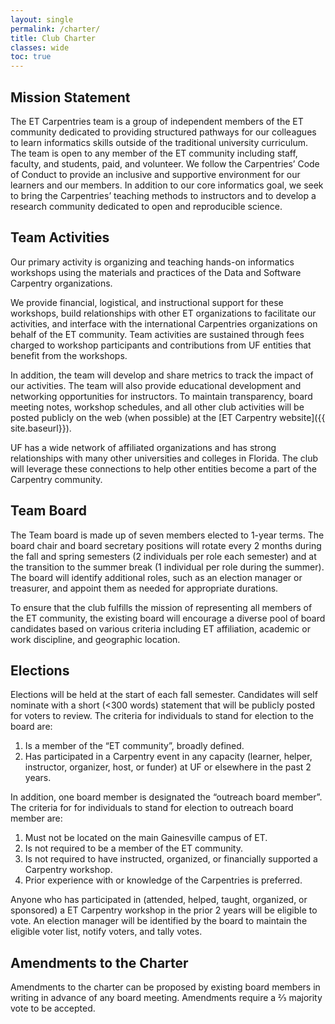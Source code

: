 ```yaml
---
layout: single
permalink: /charter/
title: Club Charter
classes: wide
toc: true
---
```


## Mission Statement

The ET Carpentries team is a group of independent members of the ET community dedicated to providing structured pathways for our colleagues to learn informatics skills outside of the traditional university curriculum. The team is open to any member of the ET community including staff, faculty, and students, paid, and volunteer. We follow the Carpentries’ Code of Conduct to provide an inclusive and supportive environment for our learners and our members. In addition to our core informatics goal, we seek to bring the Carpentries’ teaching methods to instructors and to develop a research community dedicated to open and reproducible science.

## Team Activities

Our primary activity is organizing and teaching hands-on informatics workshops using the materials and practices of the Data and Software Carpentry organizations.

We provide financial, logistical, and instructional support for these workshops, build relationships with other ET organizations to facilitate our activities, and interface with the international Carpentries organizations on behalf of the ET community. Team activities are sustained through fees charged to workshop participants and contributions from UF entities that benefit from the workshops.

In addition, the team will develop and share metrics to track the impact of our activities.  The team will also provide educational development and networking opportunities for instructors. To maintain transparency, board meeting notes, workshop schedules, and all other club activities will be posted publicly on the web (when possible) at the [ET Carpentry website]({{ site.baseurl}}).

UF has a wide network of affiliated organizations and has strong relationships with many other universities and colleges in Florida. The club will leverage these connections to help other entities become a part of the Carpentry community.

## Team Board

The Team board is made up of seven members elected to 1-year terms. The board chair and board secretary positions will rotate every 2 months during the fall and spring semesters (2 individuals per role each semester) and at the transition to the summer break (1 individual per role during the summer). The board will identify additional roles, such as an election manager or treasurer, and appoint them as needed for appropriate durations.

To ensure that the club fulfills the mission of representing all members of the ET community, the existing board will encourage a diverse pool of board candidates based on various criteria including ET affiliation, academic or work discipline, and geographic location.

## Elections

Elections will be held at the start of each fall semester. Candidates will self nominate with a short (<300 words) statement that will be publicly posted for voters to review. The criteria for individuals to stand for election to the board are:
1. Is a member of the “ET community”, broadly defined.
1. Has participated in a Carpentry event in any capacity (learner, helper, instructor, organizer, host, or funder) at UF or elsewhere in the past 2 years.

In addition, one board member is designated the “outreach board member”. The criteria for for individuals to stand for election to outreach board member are:
1. Must not be located on the main Gainesville campus of ET.
1. Is not required to be a member of the ET community.
1. Is not required to have instructed, organized, or financially supported a Carpentry workshop.
1. Prior experience with or knowledge of the Carpentries is preferred.

Anyone who has participated in (attended, helped, taught, organized, or sponsored) a ET Carpentry workshop in the prior 2 years will be eligible to vote. An election manager will be identified by the board to maintain the eligible voter list, notify voters, and tally votes.

## Amendments to the Charter

Amendments to the charter can be proposed by existing board members in writing in advance of any board meeting. Amendments require a ⅔ majority vote to be accepted.
